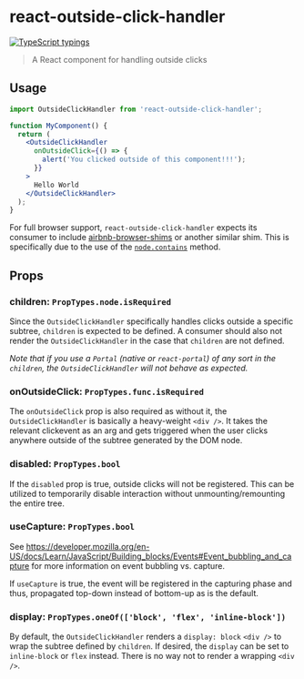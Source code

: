 # react-outside-click-handler

[![TypeScript typings](https://img.shields.io/badge/definetly_typed-.d.ts-blue.svg?style=flat-square)](https://github.com/DefinitelyTyped/DefinitelyTyped/tree/master/types/react-outside-click-handler)

> A React component for handling outside clicks

## Usage

```jsx
import OutsideClickHandler from 'react-outside-click-handler';

function MyComponent() {
  return (
    <OutsideClickHandler
      onOutsideClick={() => {
        alert('You clicked outside of this component!!!');
      }}
    >
      Hello World
    </OutsideClickHandler>
  );
}
```

For full browser support, `react-outside-click-handler` expects its consumer to include [airbnb-browser-shims](https://github.com/airbnb/browser-shims) or another similar shim. This is specifically due to the use of the [`node.contains`](https://developer.mozilla.org/en-US/docs/Web/API/Node/contains) method.

## Props

### children: `PropTypes.node.isRequired`

Since the `OutsideClickHandler` specifically handles clicks outside a specific subtree, `children` is expected to be defined. A consumer should also not render the `OutsideClickHandler` in the case that `children` are not defined.

*Note that if you use a `Portal` (native or `react-portal`) of any sort in the `children`, the `OutsideClickHandler` will not behave as expected.*

### onOutsideClick: `PropTypes.func.isRequired`

The `onOutsideClick` prop is also required as without it, the `OutsideClickHandler` is basically a heavy-weight `<div />`. It takes the relevant clickevent as an arg and gets triggered when the user clicks anywhere outside of the subtree generated by the DOM node.

### disabled: `PropTypes.bool`

If the `disabled` prop is true, outside clicks will not be registered. This can be utilized to temporarily disable interaction without unmounting/remounting the entire tree.

### useCapture: `PropTypes.bool`

See https://developer.mozilla.org/en-US/docs/Learn/JavaScript/Building_blocks/Events#Event_bubbling_and_capture for more information on event bubbling vs. capture.

If `useCapture` is true, the event will be registered in the capturing phase and thus, propagated top-down instead of bottom-up as is the default.

### display: `PropTypes.oneOf(['block', 'flex', 'inline-block'])`

By default, the `OutsideClickHandler` renders a `display: block` `<div />` to wrap the subtree defined by `children`. If desired, the `display` can be set to `inline-block` or `flex` instead. There is no way not to render a wrapping `<div />`.
